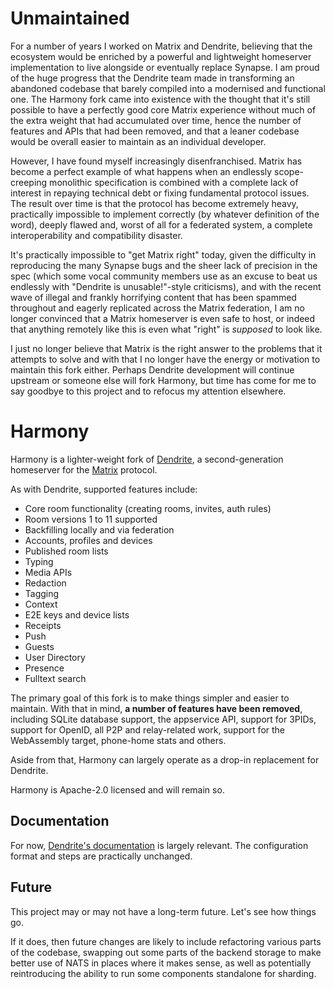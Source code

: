 # Unmaintained

For a number of years I worked on Matrix and Dendrite, believing that the ecosystem would be enriched by a powerful and lightweight homeserver implementation to
live alongside or eventually replace Synapse. I am proud of the huge progress that the Dendrite team made in transforming an abandoned codebase that barely compiled
into a modernised and functional one. The Harmony fork came into existence with the thought that it's still possible to have a perfectly good core Matrix experience
without much of the extra weight that had accumulated over time, hence the number of features and APIs that had been removed, and that a leaner codebase would be overall
easier to maintain as an individual developer.

However, I have found myself increasingly disenfranchised. Matrix has become a perfect example of what happens when an endlessly scope-creeping monolithic specification
is combined with a complete lack of interest in repaying technical debt or fixing fundamental protocol issues. The result over time is that the protocol has become
extremely heavy, practically impossible to implement correctly (by whatever definition of the word), deeply flawed and, worst of all for a federated system, a complete
interoperability and compatibility disaster.

It's practically impossible to "get Matrix right" today, given the difficulty in reproducing the many Synapse bugs and the sheer lack of precision in the spec (which
some vocal community members use as an excuse to beat us endlessly with "Dendrite is unusable!"-style criticisms), and with the recent wave of illegal and frankly
horrifying content that has been spammed throughout and eagerly replicated across the Matrix federation, I am no longer convinced that a Matrix homeserver is even safe
to host, or indeed that anything remotely like this is even what "right" is *supposed* to look like.

I just no longer believe that Matrix is the right answer to the problems that it attempts to solve and with that I no longer have the energy or motivation to maintain
this fork either. Perhaps Dendrite development will continue upstream or someone else will fork Harmony, but time has come for me to say goodbye to this project and to
refocus my attention elsewhere.

# Harmony

Harmony is a lighter-weight fork of [Dendrite](https://github.com/matrix-org/dendrite), a second-generation homeserver for the [Matrix](https://matrix.org/) protocol.

As with Dendrite, supported features include:

* Core room functionality (creating rooms, invites, auth rules)
* Room versions 1 to 11 supported
* Backfilling locally and via federation
* Accounts, profiles and devices
* Published room lists
* Typing
* Media APIs
* Redaction
* Tagging
* Context
* E2E keys and device lists
* Receipts
* Push
* Guests
* User Directory
* Presence
* Fulltext search

The primary goal of this fork is to make things simpler and easier to maintain. With that in mind, **a number of features have been removed**, including SQLite database support, the appservice API, support for 3PIDs, support for OpenID, all P2P and relay-related work, support for the WebAssembly target, phone-home stats and others.

Aside from that, Harmony can largely operate as a drop-in replacement for Dendrite.

Harmony is Apache-2.0 licensed and will remain so.

## Documentation

For now, [Dendrite's documentation](https://matrix-org.github.io/dendrite/) is largely relevant. The configuration format and steps are practically unchanged.

## Future

This project may or may not have a long-term future. Let's see how things go.

If it does, then future changes are likely to include refactoring various parts of the codebase, swapping out some parts of the backend storage to make better use of NATS in places where it makes sense, as well as potentially reintroducing the ability to run some components standalone for sharding.
